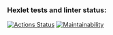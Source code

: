 ### Hexlet tests and linter status:
[![Actions Status](https://github.com/zenvener/python-project-lvl1/workflows/github-actions-demo/badge.svg)](https://github.com/zenvener/python-project-lvl1/actions)
[![Maintainability](https://api.codeclimate.com/v1/badges/a99a88d28ad37a79dbf6/maintainability)](https://codeclimate.com/github/codeclimate/codeclimate/maintainabiluty)
